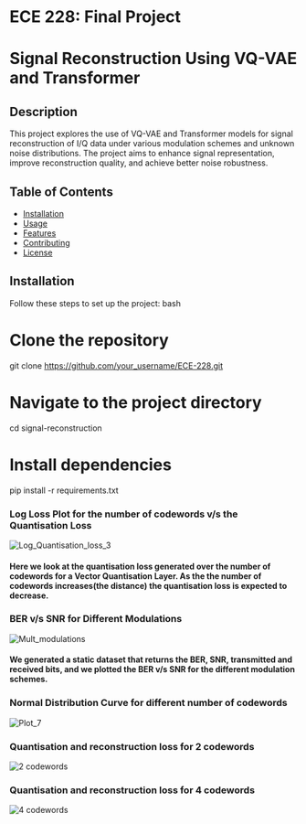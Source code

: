 <h1>ECE 228: Final Project</h1>

# Signal Reconstruction Using VQ-VAE and Transformer

## Description

This project explores the use of VQ-VAE and Transformer models for signal reconstruction of I/Q data under various modulation schemes and unknown noise distributions. The project aims to enhance signal representation, improve reconstruction quality, and achieve better noise robustness.

## Table of Contents

- [Installation](#installation)
- [Usage](#usage)
- [Features](#features)
- [Contributing](#contributing)
- [License](#license)


## Installation

Follow these steps to set up the project:
bash
# Clone the repository
git clone https://github.com/your_username/ECE-228.git

# Navigate to the project directory
cd signal-reconstruction

# Install dependencies
pip install -r requirements.txt

<h3>Log Loss Plot for the number of codewords v/s the Quantisation Loss</h3>

![Log_Quantisation_loss_3](https://github.com/vamsin07/ECE-228/assets/51058745/b4a41125-7c11-4ea9-8c01-226f0629a7df)

<h4>Here we look at the quantisation loss generated over the number of codewords for a Vector Quantisation Layer. As the the number of codewords increases(the distance) the quantisation loss is expected to decrease.</h4>

<h3>BER v/s SNR for Different Modulations</h3>

![Mult_modulations](https://github.com/vamsin07/ECE-228/assets/51058745/2adc3dd6-07ed-44ef-8185-5bf92ac8b2a3)

<h4>We generated a static dataset that returns the BER, SNR, transmitted and received bits, and we plotted the BER v/s SNR for the different modulation schemes.</h4>

<h3>Normal Distribution Curve for different number of codewords</h3>

![Plot_7](https://github.com/vamsin07/ECE-228/assets/51058745/4c6251a2-d403-44db-9d96-a43fd6b271ca)

<h3>Quantisation and reconstruction loss for 2 codewords</h3>

![2 codewords](https://github.com/vamsin07/ECE-228/assets/51058745/ca951641-3fbd-4e16-9bb8-68340c47bd53)

<h3>Quantisation and reconstruction loss for 4 codewords</h3>

![4 codewords](https://github.com/vamsin07/ECE-228/assets/51058745/938c2ebd-1f94-4187-b9c0-2d8cd3ab98fc)




